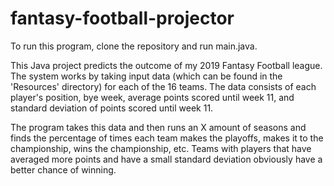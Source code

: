 # fantasy-football-projector

To run this program, clone the repository and run main.java.

This Java project predicts the outcome of my 2019 Fantasy Football league. The system works by taking input data (which can be found in the 'Resources' directory) for each of the 16 teams.  The data consists of each player's position, bye week, average points scored until week 11, and standard deviation of points scored until week 11. 

The program takes this data and then runs an X amount of seasons and finds the percentage of times each team makes the playoffs, makes it to the championship, wins the championship, etc. Teams with players that have averaged more points and have a small standard deviation obviously have a better chance of winning. 
